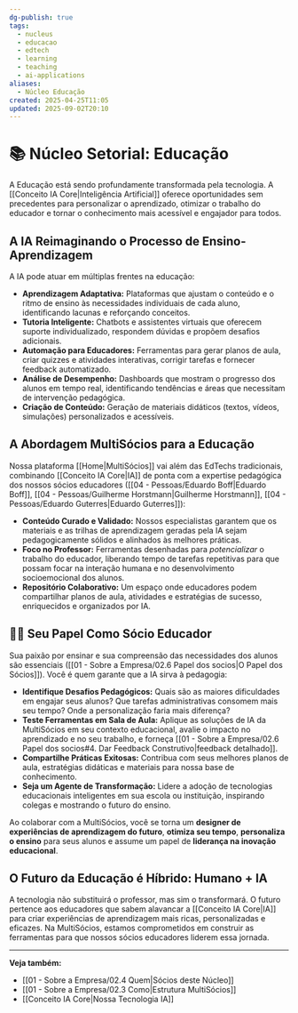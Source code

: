 ```yaml
---
dg-publish: true
tags:
  - nucleus
  - educacao
  - edtech
  - learning
  - teaching
  - ai-applications
aliases:
  - Núcleo Educação
created: 2025-04-25T11:05
updated: 2025-09-02T20:10
---
```


# 📚 Núcleo Setorial: Educação

A Educação está sendo profundamente transformada pela tecnologia. A [[Conceito IA Core\|Inteligência Artificial]] oferece oportunidades sem precedentes para personalizar o aprendizado, otimizar o trabalho do educador e tornar o conhecimento mais acessível e engajador para todos.

## A IA Reimaginando o Processo de Ensino-Aprendizagem

A IA pode atuar em múltiplas frentes na educação:

*   **Aprendizagem Adaptativa:** Plataformas que ajustam o conteúdo e o ritmo de ensino às necessidades individuais de cada aluno, identificando lacunas e reforçando conceitos.
*   **Tutoria Inteligente:** Chatbots e assistentes virtuais que oferecem suporte individualizado, respondem dúvidas e propõem desafios adicionais.
*   **Automação para Educadores:** Ferramentas para gerar planos de aula, criar quizzes e atividades interativas, corrigir tarefas e fornecer feedback automatizado.
*   **Análise de Desempenho:** Dashboards que mostram o progresso dos alunos em tempo real, identificando tendências e áreas que necessitam de intervenção pedagógica.
*   **Criação de Conteúdo:** Geração de materiais didáticos (textos, vídeos, simulações) personalizados e acessíveis.

## A Abordagem MultiSócios para a Educação

Nossa plataforma [[Home\|MultiSócios]] vai além das EdTechs tradicionais, combinando [[Conceito IA Core\|IA]] de ponta com a expertise pedagógica dos nossos sócios educadores ([[04 - Pessoas/Eduardo Boff\|Eduardo Boff]], [[04 - Pessoas/Guilherme Horstmann\|Guilherme Horstmann]], [[04 - Pessoas/Eduardo Guterres\|Eduardo Guterres]]):

*   **Conteúdo Curado e Validado:** Nossos especialistas garantem que os materiais e as trilhas de aprendizagem geradas pela IA sejam pedagogicamente sólidos e alinhados às melhores práticas.
*   **Foco no Professor:** Ferramentas desenhadas para *potencializar* o trabalho do educador, liberando tempo de tarefas repetitivas para que possam focar na interação humana e no desenvolvimento socioemocional dos alunos.
*   **Repositório Colaborativo:** Um espaço onde educadores podem compartilhar planos de aula, atividades e estratégias de sucesso, enriquecidos e organizados por IA.

## 🧑‍🏫 Seu Papel Como Sócio Educador

Sua paixão por ensinar e sua compreensão das necessidades dos alunos são essenciais ([[01 - Sobre a Empresa/02.6 Papel dos socios\|O Papel dos Sócios]]). Você é quem garante que a IA sirva à pedagogia:

*   **Identifique Desafios Pedagógicos:** Quais são as maiores dificuldades em engajar seus alunos? Que tarefas administrativas consomem mais seu tempo? Onde a personalização faria mais diferença?
*   **Teste Ferramentas em Sala de Aula:** Aplique as soluções de IA da MultiSócios em seu contexto educacional, avalie o impacto no aprendizado e no seu trabalho, e forneça [[01 - Sobre a Empresa/02.6 Papel dos socios#4. Dar Feedback Construtivo\|feedback detalhado]].
*   **Compartilhe Práticas Exitosas:** Contribua com seus melhores planos de aula, estratégias didáticas e materiais para nossa base de conhecimento.
*   **Seja um Agente de Transformação:** Lidere a adoção de tecnologias educacionais inteligentes em sua escola ou instituição, inspirando colegas e mostrando o futuro do ensino.

Ao colaborar com a MultiSócios, você se torna um **designer de experiências de aprendizagem do futuro**, **otimiza seu tempo**, **personaliza o ensino** para seus alunos e assume um papel de **liderança na inovação educacional**.

## O Futuro da Educação é Híbrido: Humano + IA

A tecnologia não substituirá o professor, mas sim o transformará. O futuro pertence aos educadores que sabem alavancar a [[Conceito IA Core\|IA]] para criar experiências de aprendizagem mais ricas, personalizadas e eficazes. Na MultiSócios, estamos comprometidos em construir as ferramentas para que nossos sócios educadores liderem essa jornada.

---
**Veja também:**
*   [[01 - Sobre a Empresa/02.4 Quem\|Sócios deste Núcleo]]
*   [[01 - Sobre a Empresa/02.3 Como\|Estrutura MultiSócios]]
*   [[Conceito IA Core\|Nossa Tecnologia IA]]
